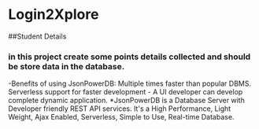 # Login2Xplore 
##Student Details

### in this project create some points details collected and should be store data in the database.

-Benefits of using JsonPowerDB: Multiple times faster than popular DBMS. Serverless support for faster development - A UI developer can develop complete dynamic application.
*JsonPowerDB is a Database Server with Developer friendly REST API services. It's a High Performance, Light Weight, Ajax Enabled, Serverless, Simple to Use, Real-time Database.

